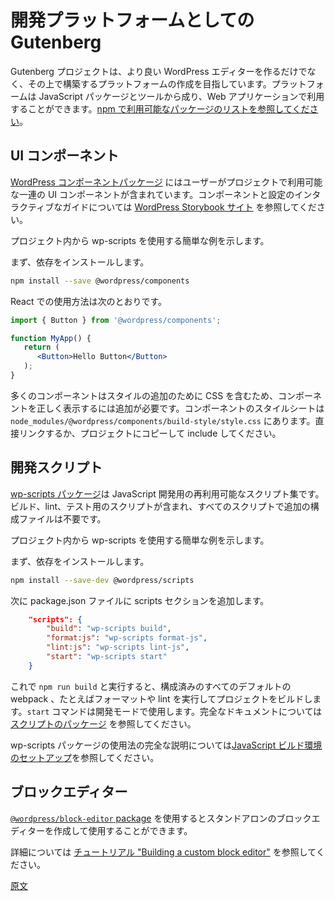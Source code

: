 <!-- 
# Gutenberg as a Development Platform
 -->
# 開発プラットフォームとしての Gutenberg
<!-- 
The Gutenberg Project is not only building a better editor for WordPress, but also creating a platform to build upon. This platform consists of a set of JavaScript packages and tools that you can use in your web application. [View the list packages available on npm](https://www.npmjs.com/org/wordpress).
 -->
Gutenberg プロジェクトは、より良い WordPress エディターを作るだけでなく、その上で構築するプラットフォームの作成を目指しています。プラットフォームは JavaScript パッケージとツールから成り、Web アプリケーションで利用することができます。[npm で利用可能なパッケージのリストを参照してください](https://www.npmjs.com/org/wordpress)。

<!-- 
## UI Components
 -->
## UI コンポーネント

<!-- 
The [WordPress Components package](/packages/components/README.md) contains a set of UI components you can use in your project. See the [WordPress Storybook site](https://wordpress.github.io/gutenberg/) for an interactive guide to the available components and settings.

Here is a quick example, how to use components in your project.

Install the dependency:
 -->
[WordPress コンポーネントパッケージ](https://ja.wordpress.org/team/handbook/block-editor/components/) にはユーザーがプロジェクトで利用可能な一連の UI コンポーネントが含まれています。コンポーネントと設定のインタラクティブなガイドについては [WordPress Storybook サイト](https://wordpress.github.io/gutenberg/) を参照してください。

プロジェクト内から wp-scripts を使用する簡単な例を示します。

まず、依存をインストールします。

```bash
npm install --save @wordpress/components
```
<!-- 
Usage in React:
 -->
React での使用方法は次のとおりです。

```jsx
import { Button } from '@wordpress/components';

function MyApp() {
   return (
      <Button>Hello Button</Button>
   );
}
```
<!-- 
Many components include CSS to add style, you will need to include for the components to appear correctly. The component stylesheet can be found in `node_modules/@wordpress/components/build-style/style.css`, you can link directly or copy and include it in your project.
 -->
多くのコンポーネントはスタイルの追加のために CSS を含むため、コンポーネントを正しく表示するには追加が必要です。コンポーネントのスタイルシートは `node_modules/@wordpress/components/build-style/style.css` にあります。直接リンクするか、プロジェクトにコピーして include してください。

<!-- 
## Development Scripts
 -->
## 開発スクリプト

<!-- 
The [wp-scripts package](https://developer.wordpress.org/block-editor/packages/packages-scripts/) is a collection of reusable scripts for JavaScript development — includes scripts for building, linting, and testing — all with no additional configuration files.

Here is a quick example, on how to use wp-scripts in your project.

Install the dependency:
 -->
[wp-scripts パッケージ](https://developer.wordpress.org/block-editor/packages/packages-scripts/)は JavaScript 開発用の再利用可能なスクリプト集です。ビルド、lint、テスト用のスクリプトが含まれ、すべてのスクリプトで追加の構成ファイルは不要です。

プロジェクト内から wp-scripts を使用する簡単な例を示します。

まず、依存をインストールします。

```bash
npm install --save-dev @wordpress/scripts
```
<!-- 
You can then add a scripts section to your package.json file, for example:
 -->
次に package.json ファイルに scripts セクションを追加します。

```json
	"scripts": {
		"build": "wp-scripts build",
		"format:js": "wp-scripts format-js",
		"lint:js": "wp-scripts lint-js",
		"start": "wp-scripts start"
	}
```
<!-- 
You can then use `npm run build` to build your project with all the default webpack settings already configured, likewise for formating and linting. The `start` command is used for development mode. See [the scripts package](https://www.npmjs.com/package/@wordpress/scripts) for full documentation.

You can also play with the [Gutenberg Example #03](https://github.com/WordPress/gutenberg-examples/tree/master/03-editable-esnext) for a complete setup using the wp-scripts package.
 -->
これで `npm run build` と実行すると、構成済みのすべてのデフォルトの webpack 、たとえばフォーマットや lint を実行してプロジェクトをビルドします。`start` コマンドは開発モードで使用します。完全なドキュメントについては [スクリプトのパッケージ](https://www.npmjs.com/package/@wordpress/scripts) を参照してください。

wp-scripts パッケージの使用法の完全な説明については[JavaScript ビルド環境のセットアップ](https://ja.wordpress.org/team/handbook/block-editor/tutorials/javascript/js-build-setup/)を参照してください。

<!-- 
## Block Editor
 -->
## ブロックエディター

<!-- 
The [`@wordpress/block-editor` package](https://developer.wordpress.org/block-editor/packages/packages-block-editor/) allows you to create and use standalone block editors.

You can learn more by reading the [tutorial "Building a custom block editor"](/docs/designers-developers/developers/platform/custom-block-editor/README.md).
 -->
[`@wordpress/block-editor` package](https://developer.wordpress.org/block-editor/packages/packages-block-editor/) を使用するとスタンドアロンのブロックエディターを作成して使用することができます。

詳細については [チュートリアル "Building a custom block editor"](https://developer.wordpress.org/block-editor/developers/platform/custom-block-editor/) を参照してください。

[原文](https://github.com/WordPress/gutenberg/tree/master/docs/designers-developers/developers/platform)